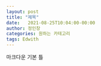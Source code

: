 ```yaml
---
layout: post
title: "제목"
date:   2021-08-25T10:04:00-00:00
author: 정인창
categories: 원하는 카테고리
tags: Edwith
---
```


마크다운 기본 틀